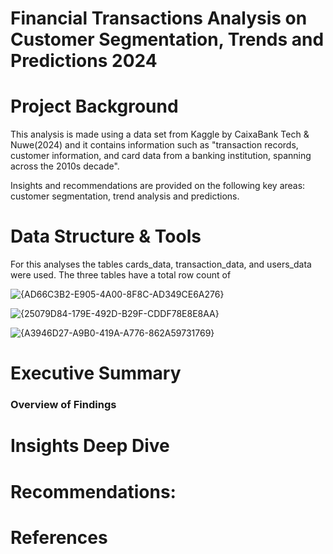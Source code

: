 # Financial Transactions Analysis on Customer Segmentation, Trends and Predictions 2024

# Project Background

This analysis is made using a data set from Kaggle by CaixaBank Tech & Nuwe(2024) and it contains information such as "transaction records, customer information, and card data from a banking institution, spanning across the 2010s decade".

Insights and recommendations are provided on the following key areas: customer segmentation, trend analysis and predictions. 

# Data Structure & Tools

For this analyses the tables cards_data, transaction_data, and users_data were used. The three tables have a total row count of 

![{AD66C3B2-E905-4A00-8F8C-AD349CE6A276}](https://github.com/user-attachments/assets/f46f2a47-8a1d-4cc9-b4d9-296f9ad366fb)

![{25079D84-179E-492D-B29F-CDDF78E8E8AA}](https://github.com/user-attachments/assets/c6f331cd-fd13-491f-8367-0e9f33643474)

![{A3946D27-A9B0-419A-A776-862A59731769}](https://github.com/user-attachments/assets/b4550ef6-6eba-46c8-a3a9-dbaf6806ef50)


# Executive Summary

### Overview of Findings


# Insights Deep Dive


# Recommendations:

# References 
